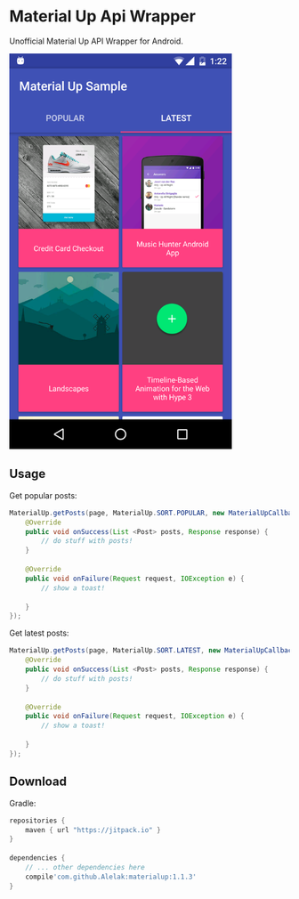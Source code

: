 Material Up Api Wrapper
=======================       

Unofficial Material Up API Wrapper for Android.

<img src="screenshots/screenshot.png" width="400">

Usage
-----
Get popular posts:
```java
MaterialUp.getPosts(page, MaterialUp.SORT.POPULAR, new MaterialUpCallback() {
    @Override
	public void onSuccess(List <Post> posts, Response response) {
		// do stuff with posts!
	}

	@Override
	public void onFailure(Request request, IOException e) {
		// show a toast!

	}
});
```
Get latest posts:
```java
MaterialUp.getPosts(page, MaterialUp.SORT.LATEST, new MaterialUpCallback() {
    @Override
	public void onSuccess(List <Post> posts, Response response) {
		// do stuff with posts!
	}

	@Override
	public void onFailure(Request request, IOException e) {
		// show a toast!

	}
});
```
Download
--------
Gradle:
```gradle
repositories {
    maven { url "https://jitpack.io" }
}

dependencies {
    // ... other dependencies here
    compile'com.github.Alelak:materialup:1.1.3'
}
```
